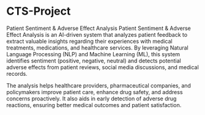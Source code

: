 # CTS-Project
Patient Sentiment &amp; Adverse Effect Analysis
Patient Sentiment & Adverse Effect Analysis is an AI-driven system that analyzes patient feedback to extract valuable insights regarding their experiences with medical treatments, medications, and healthcare services. By leveraging Natural Language Processing (NLP) and Machine Learning (ML), this system identifies sentiment (positive, negative, neutral) and detects potential adverse effects from patient reviews, social media discussions, and medical records.

The analysis helps healthcare providers, pharmaceutical companies, and policymakers improve patient care, enhance drug safety, and address concerns proactively. It also aids in early detection of adverse drug reactions, ensuring better medical outcomes and patient satisfaction.
